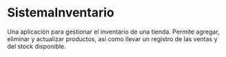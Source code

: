 # SistemaInventario
Una aplicación para gestionar el inventario de una tienda. Permite agregar, eliminar y actualizar productos, así como llevar un registro de las ventas y del stock disponible.
